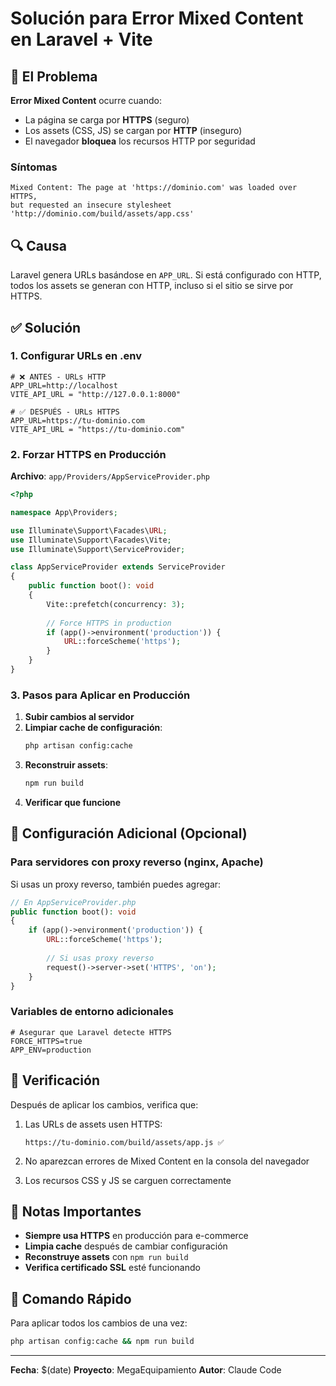 # Solución para Error Mixed Content en Laravel + Vite

## 🚨 El Problema

**Error Mixed Content** ocurre cuando:
- La página se carga por **HTTPS** (seguro)
- Los assets (CSS, JS) se cargan por **HTTP** (inseguro)
- El navegador **bloquea** los recursos HTTP por seguridad

### Síntomas
```
Mixed Content: The page at 'https://dominio.com' was loaded over HTTPS, 
but requested an insecure stylesheet 'http://dominio.com/build/assets/app.css'
```

## 🔍 Causa

Laravel genera URLs basándose en `APP_URL`. Si está configurado con HTTP, todos los assets se generan con HTTP, incluso si el sitio se sirve por HTTPS.

## ✅ Solución

### 1. Configurar URLs en .env

```env
# ❌ ANTES - URLs HTTP
APP_URL=http://localhost
VITE_API_URL = "http://127.0.0.1:8000"

# ✅ DESPUÉS - URLs HTTPS
APP_URL=https://tu-dominio.com
VITE_API_URL = "https://tu-dominio.com"
```

### 2. Forzar HTTPS en Producción

**Archivo**: `app/Providers/AppServiceProvider.php`

```php
<?php

namespace App\Providers;

use Illuminate\Support\Facades\URL;
use Illuminate\Support\Facades\Vite;
use Illuminate\Support\ServiceProvider;

class AppServiceProvider extends ServiceProvider
{
    public function boot(): void
    {
        Vite::prefetch(concurrency: 3);
        
        // Force HTTPS in production
        if (app()->environment('production')) {
            URL::forceScheme('https');
        }
    }
}
```

### 3. Pasos para Aplicar en Producción

1. **Subir cambios al servidor**
2. **Limpiar cache de configuración**:
   ```bash
   php artisan config:cache
   ```
3. **Reconstruir assets**:
   ```bash
   npm run build
   ```
4. **Verificar que funcione**

## 🔧 Configuración Adicional (Opcional)

### Para servidores con proxy reverso (nginx, Apache)

Si usas un proxy reverso, también puedes agregar:

```php
// En AppServiceProvider.php
public function boot(): void
{
    if (app()->environment('production')) {
        URL::forceScheme('https');
        
        // Si usas proxy reverso
        request()->server->set('HTTPS', 'on');
    }
}
```

### Variables de entorno adicionales

```env
# Asegurar que Laravel detecte HTTPS
FORCE_HTTPS=true
APP_ENV=production
```

## 🎯 Verificación

Después de aplicar los cambios, verifica que:

1. Las URLs de assets usen HTTPS:
   ```
   https://tu-dominio.com/build/assets/app.js ✅
   ```

2. No aparezcan errores de Mixed Content en la consola del navegador

3. Los recursos CSS y JS se carguen correctamente

## 📝 Notas Importantes

- **Siempre usa HTTPS** en producción para e-commerce
- **Limpia cache** después de cambiar configuración
- **Reconstruye assets** con `npm run build`
- **Verifica certificado SSL** esté funcionando

## 🔄 Comando Rápido

Para aplicar todos los cambios de una vez:

```bash
php artisan config:cache && npm run build
```

---

**Fecha**: $(date)
**Proyecto**: MegaEquipamiento
**Autor**: Claude Code